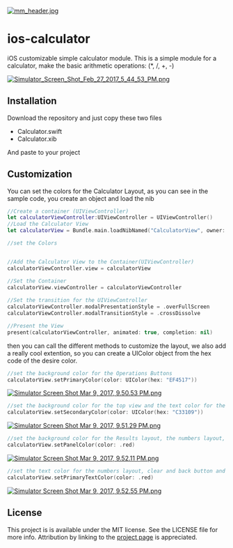 [![mm_header.jpg](https://s16.postimg.org/674mqlohx/mm_header.jpg)](https://postimg.org/image/dzvaikugx/)

# ios-calculator
iOS customizable simple calculator module.
This is a simple module for a calculator, make the basic arithmetic operations: (*, /, +, -)

[![Simulator_Screen_Shot_Feb_27_2017_5_44_53_PM.png](https://s24.postimg.org/il7ns2eph/Simulator_Screen_Shot_Feb_27_2017_5_44_53_PM.png)](https://postimg.org/image/9q6thjpwx/)

## Installation
Download the repository and just copy these two files

* Calculator.swift
* Calculator.xib

And paste to your project

## Customization

You can set the colors for the Calculator Layout, as you can see in the sample code, you create an object and load the nib

```swift
//Create a container (UIViewController)
let calculatorViewController:UIViewController = UIViewController()
//Load the Calculator View
let calculatorView = Bundle.main.loadNibNamed("CalculatorView", owner: nil, options: nil)?[0] as! CalculatorView

//set the Colors


//Add the Calculator View to the Container(UIViewController)
calculatorViewController.view = calculatorView

//Set the Container
calculatorView.viewController = calculatorViewController
        
//Set the transition for the UIViewController
calculatorViewController.modalPresentationStyle = .overFullScreen
calculatorViewController.modalTransitionStyle = .crossDissolve

//Present the View
present(calculatorViewController, animated: true, completion: nil)
```

then you can call the different methods to customize the layout, we also add a really cool extention, so you can create a UIColor object from the hex code of the desire color.

```swift
//set the background color for the Operations Buttons  
calculatorView.setPrimaryColor(color: UIColor(hex: "EF4517"))
```

[![Simulator Screen Shot Mar 9, 2017, 9.50.53 PM.png](https://s14.postimg.org/vhadtsv8x/Simulator_Screen_Shot_Mar_9_2017_9_50_53_PM.png)](https://postimg.org/image/5yi1gsbot/)

```swift
//set the background color for the top view and the text color for the ok button 
calculatorView.setSecondaryColor(color: UIColor(hex: "C33109"))
```

[![Simulator Screen Shot Mar 9, 2017, 9.51.29 PM.png](https://s1.postimg.org/5d91450f3/Simulator_Screen_Shot_Mar_9_2017_9_51_29_PM.png)](https://postimg.org/image/pkmgwfxwb/)

```swift
//set the background color for the Results layout, the numbers layout, the text color for the operation buttons, and the close button
calculatorView.setPanelColor(color: .red)
```

[![Simulator Screen Shot Mar 9, 2017, 9.52.11 PM.png](https://s10.postimg.org/e50nnr1s9/Simulator_Screen_Shot_Mar_9_2017_9_52_11_PM.png)](https://postimg.org/image/rlxm6mc3p/)

```swift
//set the text color for the numbers layout, clear and back button and history label
calculatorView.setPrimaryTextColor(color: .red)
```

[![Simulator Screen Shot Mar 9, 2017, 9.52.55 PM.png](https://s7.postimg.org/ugq9fk5jf/Simulator_Screen_Shot_Mar_9_2017_9_52_55_PM.png)](https://postimg.org/image/4xxx2jlzb/)


## License

This project is is available under the MIT license. See the LICENSE file for more info. Attribution by linking to the [project page](https://github.com/RomeRock/ios-calculator) is appreciated.

